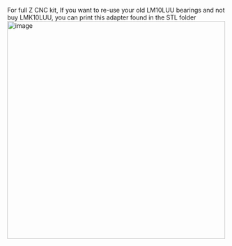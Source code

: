 For full Z CNC kit, If you want to re-use your old LM10LUU bearings and not buy LMK10LUU, you can print this adapter found in the STL folder
<img width="500" alt="image" src="https://user-images.githubusercontent.com/37383368/224363132-32f72e73-bd84-4c66-bfae-a16d43f89a98.png">
